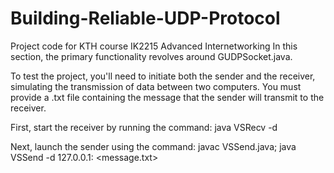 # Building-Reliable-UDP-Protocol
Project code for KTH course IK2215 Advanced Internetworking 
In this section, the primary functionality revolves around GUDPSocket.java.

To test the project, you'll need to initiate both the sender and the receiver, simulating the transmission of data between two computers. You must provide a .txt file containing the message that the sender will transmit to the receiver.

First, start the receiver by running the command: java VSRecv -d <Port number>

Next, launch the sender using the command: javac VSSend.java; java VSSend -d 127.0.0.1:<Port number> <message.txt>
